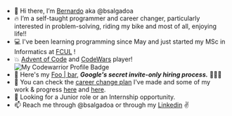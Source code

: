 - 👋 Hi there, I’m <a href="https://www.linkedin.com/in/bernardo-salgado-andrade/">Bernardo</a> aka @bsalgadoa
- 🔥 I’m a self-taught programmer and career changer, particularly interested in problem-solving, riding my bike and most of all, enjoying life!!
- 💻 I've been learning programming since May and just started my MSc in Informatics at <a href="https://ciencias.ulisboa.pt/en/di">FCUL</a> ! 
- 💥 <a href="https://github.com/bsalgadoa/AdventOfCode">Advent of Code</a> and <a href="https://www.codewars.com/users/bsalgadoa">CodeWars</a> player! ![My Codewarrior Profile Badge](https://www.codewars.com/users/bsalgadoa/badges/micro) 
- 🐇 Here's my <a href="https://github.com/bsalgadoa/Foobar_WithGoogle">Foo | bar</a>, ***Google's secret invite-only hiring process.*** 🚀🚀🚀 
- 🏁 You can check the <a href="https://docs.google.com/spreadsheets/d/e/2PACX-1vSNQXJpYiS8HOoNH_O_yQqGznglm_qtQ4Ghpix7LTLv2thrsSqsNqGZaygR8WJ6JEvth06aVXLTta1I/pubhtml">career change plan</a>  I've made and some of my work & progress <a href="https://github.com/bsalgadoa/CodeWars">here</a> and <a href="https://github.com/bsalgadoa/AdventOfCode">here</a>.
- 👀 Looking for a Junior role or an Internship opportunity.
- 📫 Reach me through @bsalgadoa or through my <a href="https://www.linkedin.com/in/bernardo-salgado-andrade/">Linkedin</a> ✌️
<!---
bsalgadoa/bsalgadoa is a ✨ special ✨ repository because its `README.md` (this file) appears on your GitHub profile.
You can click the Preview link to take a look at your changes.
--->
